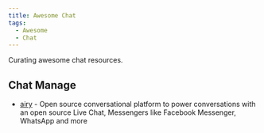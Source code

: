 ```yaml
---
title: Awesome Chat
tags:
  - Awesome
  - Chat
---
```


Curating awesome chat resources.

## Chat Manage

- [airy](https://github.com/airyhq/airy) - Open source conversational platform to power conversations with an open source Live Chat, Messengers like Facebook Messenger, WhatsApp and more
